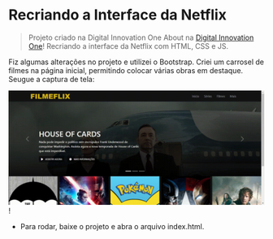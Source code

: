 # Recriando a Interface da Netflix

> Projeto criado na Digital Innovation One About na [Digital Innovation One](https://digitalinnovation.one/)! Recriando a interface da Netflix com HTML, CSS e JS.

Fiz algumas alterações no projeto e utilizei o Bootstrap. Criei um carrosel de filmes na página inicial, permitindo colocar várias obras em destaque. Seugue a captura de tela: 

![captura de tela do projeto](screen.gif)!

- Para rodar, baixe o projeto e abra o arquivo index.html.


